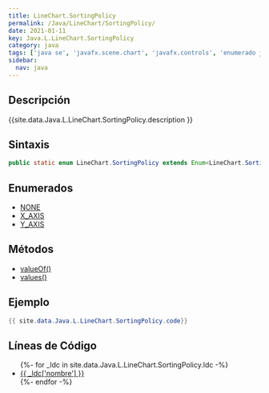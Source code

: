 ```yaml
---
title: LineChart.SortingPolicy
permalink: /Java/LineChart/SortingPolicy/
date: 2021-01-11
key: Java.L.LineChart.SortingPolicy
category: java
tags: ['java se', 'javafx.scene.chart', 'javafx.controls', 'enumerado java', 'JavaFX 8.0']
sidebar: 
  nav: java
---
```


## Descripción
{{site.data.Java.L.LineChart.SortingPolicy.description }}

## Sintaxis
~~~java
public static enum LineChart.SortingPolicy extends Enum<LineChart.SortingPolicy>
~~~

## Enumerados
* [NONE](/Java/LineChart/SortingPolicy/NONE)
* [X_AXIS](/Java/LineChart/SortingPolicy/X_AXIS)
* [Y_AXIS](/Java/LineChart/SortingPolicy/Y_AXIS)

## Métodos
* [valueOf()](/Java/LineChart/SortingPolicy/valueOf)
* [values()](/Java/LineChart/SortingPolicy/values)

## Ejemplo
~~~java
{{ site.data.Java.L.LineChart.SortingPolicy.code}}
~~~

## Líneas de Código
<ul>
{%- for _ldc in site.data.Java.L.LineChart.SortingPolicy.ldc -%}
   <li>
       <a href="{{_ldc['url'] }}">{{ _ldc['nombre'] }}</a>
   </li>
{%- endfor -%}
</ul>

